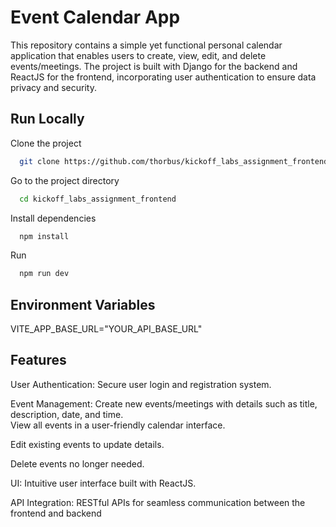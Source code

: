 
# Event Calendar App

This repository contains a simple yet functional personal calendar application that enables users to create, view, edit, and delete events/meetings. The project is built with Django for the backend and ReactJS for the frontend, incorporating user authentication to ensure data privacy and security.






## Run Locally

Clone the project

```bash
  git clone https://github.com/thorbus/kickoff_labs_assignment_frontend.git
```

Go to the project directory

```bash
  cd kickoff_labs_assignment_frontend
```

Install dependencies

```bash
  npm install 

```

Run 
```bash
  npm run dev

```




## Environment Variables

VITE_APP_BASE_URL="YOUR_API_BASE_URL"

## Features


User Authentication: Secure user login and registration system. 

Event Management:
Create new events/meetings with details such as title, description, date, and time.  
     View all events in a user-friendly calendar interface. 
    
Edit existing events to update details.

 Delete events no longer needed.

UI: Intuitive user interface built with ReactJS.

API Integration: RESTful APIs for seamless communication between the frontend and backend
